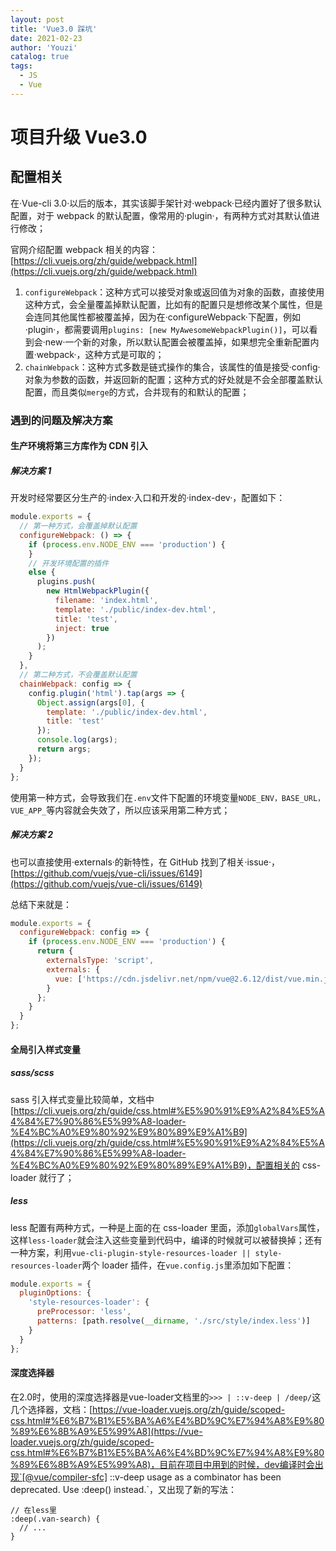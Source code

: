 ```yaml
---
layout: post
title: 'Vue3.0 踩坑'
date: 2021-02-23
author: 'Youzi'
catalog: true
tags:
  - JS
  - Vue
---
```


# 项目升级 Vue3.0

## 配置相关

在·Vue-cli 3.0·以后的版本，其实该脚手架针对·webpack·已经内置好了很多默认配置，对于 webpack 的默认配置，像常用的·plugin·，有两种方式对其默认值进行修改；

官网介绍配置 webpack 相关的内容：[https://cli.vuejs.org/zh/guide/webpack.html](https://cli.vuejs.org/zh/guide/webpack.html)

1. `configureWebpack`：这种方式可以接受对象或返回值为对象的函数，直接使用这种方式，会全量覆盖掉默认配置，比如有的配置只是想修改某个属性，但是会连同其他属性都被覆盖掉，因为在·configureWebpack·下配置，例如·plugin·，都需要调用`plugins: [new MyAwesomeWebpackPlugin()]`，可以看到会·new·一个新的对象，所以默认配置会被覆盖掉，如果想完全重新配置内置·webpack·，这种方式是可取的；
2. `chainWebpack`：这种方式多数是链式操作的集合，该属性的值是接受·config·对象为参数的函数，并返回新的配置；这种方式的好处就是不会全部覆盖默认配置，而且类似`merge`的方式，合并现有的和默认的配置；

### 遇到的问题及解决方案

#### 生产环境将第三方库作为 CDN 引入

##### 解决方案 1

开发时经常要区分生产的·index·入口和开发的·index-dev·，配置如下：

```javascript
module.exports = {
  // 第一种方式，会覆盖掉默认配置
  configureWebpack: () => {
    if (process.env.NODE_ENV === 'production') {
    }
    // 开发环境配置的插件
    else {
      plugins.push(
        new HtmlWebpackPlugin({
          filename: 'index.html',
          template: './public/index-dev.html',
          title: 'test',
          inject: true
        })
      );
    }
  },
  // 第二种方式，不会覆盖默认配置
  chainWebpack: config => {
    config.plugin('html').tap(args => {
      Object.assign(args[0], {
        template: './public/index-dev.html',
        title: 'test'
      });
      console.log(args);
      return args;
    });
  }
};
```

使用第一种方式，会导致我们在`.env`文件下配置的环境变量`NODE_ENV，BASE_URL，VUE_APP_`等内容就会失效了，所以应该采用第二种方式；

##### 解决方案 2

也可以直接使用·externals·的新特性，在 GitHub 找到了相关·issue·，[https://github.com/vuejs/vue-cli/issues/6149](https://github.com/vuejs/vue-cli/issues/6149)

总结下来就是：

```javascript
module.exports = {
  configureWebpack: config => {
    if (process.env.NODE_ENV === 'production') {
      return {
        externalsType: 'script',
        externals: {
          vue: ['https://cdn.jsdelivr.net/npm/vue@2.6.12/dist/vue.min.js', 'Vue']
        }
      };
    }
  }
};
```

#### 全局引入样式变量

##### sass/scss

sass 引入样式变量比较简单，文档中[https://cli.vuejs.org/zh/guide/css.html#%E5%90%91%E9%A2%84%E5%A4%84%E7%90%86%E5%99%A8-loader-%E4%BC%A0%E9%80%92%E9%80%89%E9%A1%B9](https://cli.vuejs.org/zh/guide/css.html#%E5%90%91%E9%A2%84%E5%A4%84%E7%90%86%E5%99%A8-loader-%E4%BC%A0%E9%80%92%E9%80%89%E9%A1%B9)，配置相关的 css-loader 就行了；

##### less

less 配置有两种方式，一种是上面的在 css-loader 里面，添加`globalVars`属性，这样`less-loader`就会注入这些变量到代码中，编译的时候就可以被替换掉；还有一种方案，利用`vue-cli-plugin-style-resources-loader || style-resources-loader`两个 loader 插件，在`vue.config.js`里添加如下配置：

```javascript
module.exports = {
  pluginOptions: {
    'style-resources-loader': {
      preProcessor: 'less',
      patterns: [path.resolve(__dirname, './src/style/index.less')]
    }
  }
};
```

#### 深度选择器

在2.0时，使用的深度选择器是vue-loader文档里的`>>> | ::v-deep | /deep/`这几个选择器，文档：[https://vue-loader.vuejs.org/zh/guide/scoped-css.html#%E6%B7%B1%E5%BA%A6%E4%BD%9C%E7%94%A8%E9%80%89%E6%8B%A9%E5%99%A8](https://vue-loader.vuejs.org/zh/guide/scoped-css.html#%E6%B7%B1%E5%BA%A6%E4%BD%9C%E7%94%A8%E9%80%89%E6%8B%A9%E5%99%A8)，目前在项目中用到的时候，dev编译时会出现`[@vue/compiler-sfc] ::v-deep usage as a combinator has been deprecated. Use :deep(<inner-selector>) instead.`，又出现了新的写法：

```less
// 在less里
:deep(.van-search) {
  // ...
}
```
